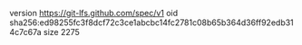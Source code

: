 version https://git-lfs.github.com/spec/v1
oid sha256:ed98255fc3f8dcf72c3ce1abcbc14fc2781c08b65b364d36ff92edb314c7c67a
size 2275
